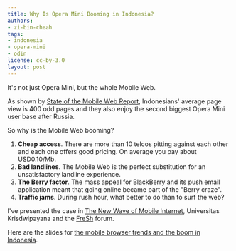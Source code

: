 ```yaml
---
title: Why Is Opera Mini Booming in Indonesia?
authors:
- zi-bin-cheah
tags:
- indonesia
- opera-mini
- odin
license: cc-by-3.0
layout: post
---
```


<p>
It&#39;s not just Opera Mini, but the whole Mobile Web.
</p>

<p>
As shown by <a href="http://www.opera.com/smw/" target="_blank">State of the Mobile Web Report</a>, Indonesians&#39; average page view is 400 odd pages and they also enjoy the second biggest Opera Mini user base after Russia.
</p>

<p>
So why is the Mobile Web booming?
<p />

<ol>
<li>
<b>Cheap access</b>. There are more than 10 telcos pitting against each other and each one offers good pricing. On average you pay about USD0.10/Mb.
</li>
<li>
<b>Bad landlines</b>. The Mobile Web is the perfect substitution for an unsatisfactory landline experience.
</li>
<li>
<b>The Berry factor</b>. The mass appeal for BlackBerry and its push email application meant that going online became part of the &quot;Berry craze&quot;.
</li>
<li>
<b>Traffic jams</b>. During rush hour, what better to do than to surf the web?
</li>
</ol>

<p>
I&#39;ve presented the case in <a href="{{ page.id }}/diskusipanel.jpg" target="_blank">The New Wave of Mobile Internet</a>, Universitas Krisdwipayana and the <a href="http://freshyourmind.com/" target="_blank">FreSh</a> forum.
</p>
<p>
Here are the slides for <a href="{{ page.id }}/IndonesiaPresentationJune2009_ZiBinCheah_GeneralVer.pdf" target="_blank">the mobile browser trends and the boom in Indonesia</a>.
</p></p>
